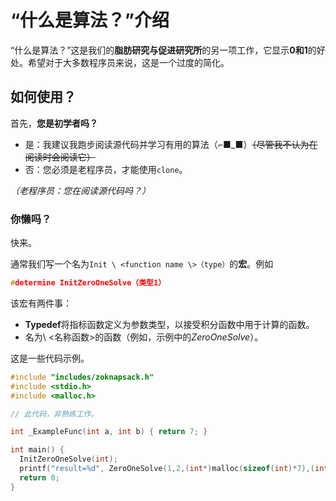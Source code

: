 # “什么是算法？”介绍
“什么是算法？”这是我们的**脂肪研究与促进研究所**的另一项工作，它显示**0和1**的好处。希望对于大多数程序员来说，这是一个过度的简化。

## 如何使用？
首先，**您是初学者吗？**

- 是：我建议我跑步阅读源代码并学习有用的算法（⌐■_■）~~（尽管我不认为在阅读时会阅读它）~~
- 否：您必须是老程序员，才能使用`clone`。

*（老程序员：您在阅读源代码吗？）*

### 你懒吗？
快来。

通常我们写一个名为`Init \ <function name \>（type）`的**宏**。例如
```c
#determine InitZeroOneSolve（类型1）
```

该宏有两件事：
- **Typedef**将指标函数定义为参数类型，以接受积分函数中用于计算的函数。
- 名为\ <名称函数\>的函数（例如，示例中的*ZeroOneSolve*）。

这是一些代码示例。

```c
#include "includes/zoknapsack.h"
#include <stdio.h>
#include <malloc.h>

// 此代码，非熟练工作。

int _ExampleFunc(int a, int b) { return 7; }

int main() {
  InitZeroOneSolve(int);
  printf("result=%d", ZeroOneSolve(1,2,(int*)malloc(sizeof(int)*7),(int*)malloc(sizeof(int)*7),(int*)malloc(sizeof(int)*7),_ExampleFunc));
  return 0;
}
